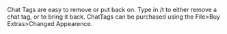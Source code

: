 Chat Tags are easy to remove or put back on. Type in /t to either remove a chat tag, or to bring it back. ChatTags can be purchased using the File>Buy Extras>Changed Appearence.